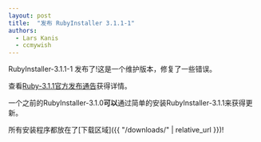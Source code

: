 ```yaml
---
layout: post
title:  "发布 RubyInstaller 3.1.1-1"
authors: 
  - Lars Kanis
  - ccmywish
---
```

RubyInstaller-3.1.1-1 发布了!这是一个维护版本，修复了一些错误。

查看[Ruby-3.1.1官方发布通告](https://www.ruby-lang.org/en/news/2022/02/18/ruby-3-1-1-released/)获得详情。

一个之前的RubyInstaller-3.1.0<b>可以</b>通过简单的安装RubyInstaller-3.1.1来获得更新。

所有安装程序都放在了[下载区域]({{ "/downloads/" | relative_url }})!
